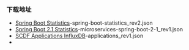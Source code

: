 ### 下载地址
- [Spring Boot Statistics](https://grafana.com/dashboards/6756)-spring-boot-statistics_rev2.json
- [Spring Boot 2.1 Statistics](https://grafana.com/dashboards/10280)-microservices-spring-boot-2-1_rev1.json
- [SCDF Applications InfluxDB](https://grafana.com/dashboards/9923)-applications_rev1.json
- []()